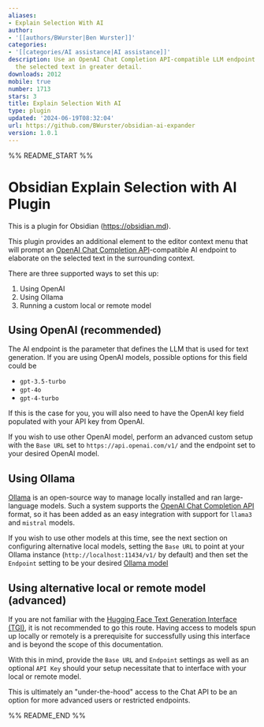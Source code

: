 ```yaml
---
aliases:
- Explain Selection With AI
author:
- '[[authors/BWurster|Ben Wurster]]'
categories:
- '[[categories/AI assistance|AI assistance]]'
description: Use an OpenAI Chat Completion API-compatible LLM endpoint to explain
  the selected text in greater detail.
downloads: 2012
mobile: true
number: 1713
stars: 3
title: Explain Selection With AI
type: plugin
updated: '2024-06-19T08:32:04'
url: https://github.com/BWurster/obsidian-ai-expander
version: 1.0.1
---
```


%% README_START %%

# Obsidian Explain Selection with AI Plugin

This is a plugin for Obsidian (https://obsidian.md).

This plugin provides an additional element to the editor context menu that will prompt an [OpenAI Chat Completion API](https://platform.openai.com/docs/guides/text-generation/chat-completions-api)-compatible AI endpoint to elaborate on the selected text in the surrounding context.

There are three supported ways to set this up:
1. Using OpenAI
2. Using Ollama
3. Running a custom local or remote model

## Using OpenAI (recommended)

The AI endpoint is the parameter that defines the LLM that is used for text generation. If you are using OpenAI models, possible options for this field could be

- `gpt-3.5-turbo`
- `gpt-4o`
- `gpt-4-turbo`

If this is the case for you, you will also need to have the OpenAI key field populated with your API key from OpenAI.

If you wish to use other OpenAI model, perform an advanced custom setup with the `Base URL` set to `https://api.openai.com/v1/` and the endpoint set to your desired OpenAI model.

## Using Ollama

[Ollama](https://www.ollama.com/) is an open-source way to manage locally installed and ran large-language models. Such a system supports the [OpenAI Chat Completion API](https://platform.openai.com/docs/guides/text-generation/chat-completions-api) format, so it has been added as an easy integration with support for `llama3` and `mistral` models.

If you wish to use other models at this time, see the next section on configuring alternative local models, setting the `Base URL` to point at your Ollama instance (`http://localhost:11434/v1/` by default) and then set the `Endpoint` setting to be your desired [Ollama model](https://www.ollama.com/library)

## Using alternative local or remote model (advanced)

If you are not familiar with the [Hugging Face Text Generation Interface (TGI)](https://huggingface.co/docs/text-generation-inference/en/index), it is not recommended to go this route. Having access to models spun up locally or remotely is a prerequisite for successfully using this interface and is beyond the scope of this documentation.

With this in mind, provide the `Base URL` and `Endpoint` settings as well as an optional `API Key` should your setup necessitate that to interface with your local or remote model.

This is ultimately an "under-the-hood" access to the Chat API to be an option for more advanced users or restricted endpoints.


%% README_END %%